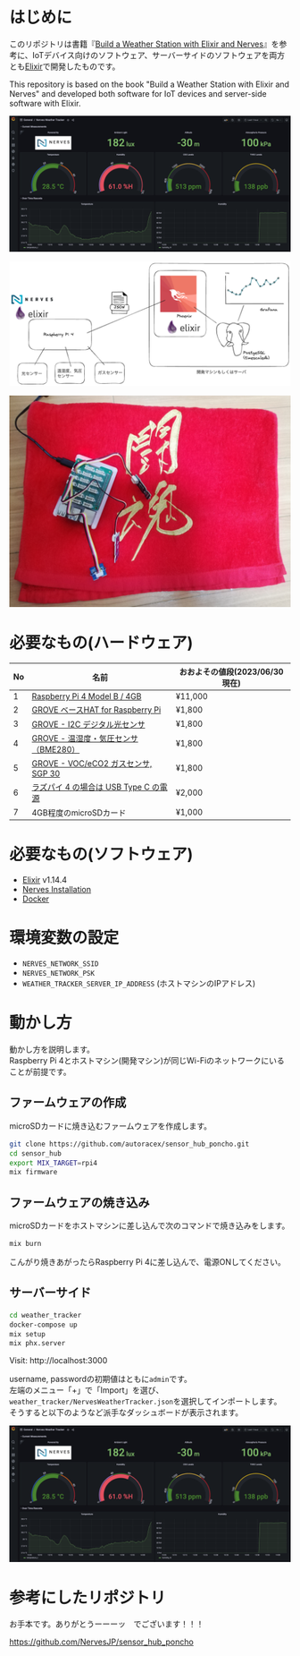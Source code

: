 # はじめに

このリポジトリは書籍『[Build a Weather Station with Elixir and Nerves](https://pragprog.com/titles/passweather/build-a-weather-station-with-elixir-and-nerves/)』を参考に、IoTデバイス向けのソフトウェア、サーバーサイドのソフトウェアを両方とも[Elixir](https://elixir-lang.org/)で開発したものです。

This repository is based on the book "Build a Weather Station with Elixir and Nerves" and developed both software for IoT devices and server-side software with Elixir.

![](images/complete.png)

![](images/architecture.png)

![](images/toukon.jpg)


# 必要なもの(ハードウェア)

| No | 名前 | おおよその値段(2023/06/30現在) |
| --- | --- | --- |
| 1 | [Raspberry Pi 4 Model B / 4GB](https://www.switch-science.com/products/5680) | ¥11,000 |
| 2 | [GROVE ベースHAT for Raspberry Pi](https://www.switch-science.com/products/5336)  | ¥1,800  |
|3 | [GROVE - I2C デジタル光センサ](https://www.switch-science.com/products/1174) | ¥1,800 |
| 4 | [GROVE - 温湿度・気圧センサ（BME280）](https://www.switch-science.com/products/3374) | ¥1,800 |
| 5 |[GROVE - VOC/eCO2 ガスセンサ, SGP 30](https://www.switch-science.com/products/8533)  | ¥1,800 |
| 6 |[ラズパイ 4 の場合は USB Type C の電源](https://www.switch-science.com/products/5683)  | ¥2,000 |
| 7 | 4GB程度のmicroSDカード  | ¥1,000 |

# 必要なもの(ソフトウェア)

- [Elixir](https://elixir-lang.org/) v1.14.4
- [Nerves Installation](https://hexdocs.pm/nerves/installation.html)
- [Docker](https://www.docker.com/)

# 環境変数の設定

- `NERVES_NETWORK_SSID`
- `NERVES_NETWORK_PSK`
- `WEATHER_TRACKER_SERVER_IP_ADDRESS` (ホストマシンのIPアドレス)

# 動かし方

動かし方を説明します。  
Raspberry Pi 4とホストマシン(開発マシン)が同じWi-Fiのネットワークにいることが前提です。

## ファームウェアの作成

microSDカードに焼き込むファームウェアを作成します。

```bash
git clone https://github.com/autoracex/sensor_hub_poncho.git
cd sensor_hub
export MIX_TARGET=rpi4
mix firmware
```

## ファームウェアの焼き込み

microSDカードをホストマシンに差し込んで次のコマンドで焼き込みをします。

```bash
mix burn
```

こんがり焼きあがったらRaspberry Pi 4に差し込んで、電源ONしてください。

## サーバーサイド

```bash
cd weather_tracker
docker-compose up
mix setup
mix phx.server
```

Visit: http://localhost:3000

username, passwordの初期値はともに`admin`です。  
左端のメニュー「+」で「Import」を選び、`weather_tracker/NervesWeatherTracker.json`を選択してインポートします。  
そうすると以下のようなど派手なダッシュボードが表示されます。

![](images/complete.png)


# 参考にしたリポジトリ

お手本です。ありがとうーーーッ　でございます！！！

https://github.com/NervesJP/sensor_hub_poncho